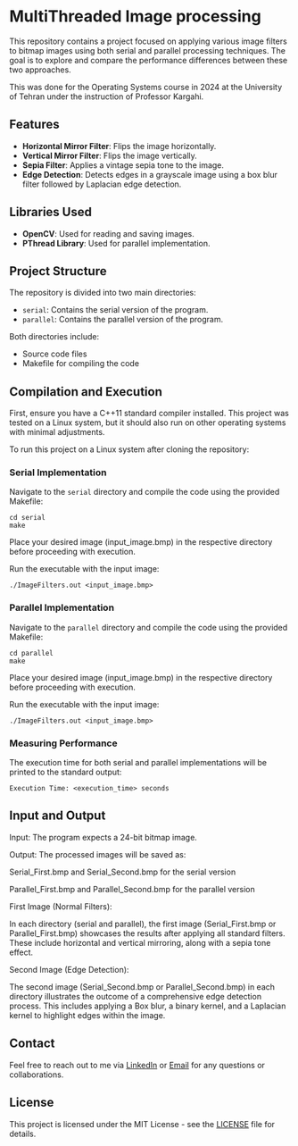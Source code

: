 # MultiThreaded Image processing

This repository contains a project focused on applying various image filters to bitmap images using both serial and parallel processing techniques. The goal is to explore and compare the performance differences between these two approaches.

This was done for the Operating Systems course in 2024 at the University of Tehran under the instruction of Professor Kargahi.

## Features

- **Horizontal Mirror Filter**: Flips the image horizontally.
- **Vertical Mirror Filter**: Flips the image vertically.
- **Sepia Filter**: Applies a vintage sepia tone to the image.
- **Edge Detection**: Detects edges in a grayscale image using a box blur filter followed by Laplacian edge detection.

## Libraries Used

- **OpenCV**: Used for reading and saving images.
- **PThread Library**: Used for parallel implementation.

## Project Structure

The repository is divided into two main directories:

- `serial`: Contains the serial version of the program.
- `parallel`: Contains the parallel version of the program.

Both directories include:
- Source code files
- Makefile for compiling the code

## Compilation and Execution

First, ensure you have a C++11 standard compiler installed.
This project was tested on a Linux system, but it should also run on other operating systems with minimal adjustments.

To run this project on a Linux system after cloning the repository:

### Serial Implementation

Navigate to the `serial` directory and compile the code using the provided Makefile:

```
cd serial
make
```
Place your desired image (input_image.bmp) in the respective directory before proceeding with execution.

Run the executable with the input image:

```
./ImageFilters.out <input_image.bmp>
```



### Parallel Implementation

Navigate to the `parallel` directory and compile the code using the provided Makefile:

```
cd parallel
make
```

Place your desired image (input_image.bmp) in the respective directory before proceeding with execution.

Run the executable with the input image:

```
./ImageFilters.out <input_image.bmp>
```

### Measuring Performance

The execution time for both serial and parallel implementations will be printed to the standard output:

```
Execution Time: <execution_time> seconds
```

## Input and Output

Input: The program expects a 24-bit bitmap image.

Output: The processed images will be saved as:

Serial_First.bmp and Serial_Second.bmp for the serial version

Parallel_First.bmp and Parallel_Second.bmp for the parallel version

First Image (Normal Filters):

In each directory (serial and parallel), the first image (Serial_First.bmp or Parallel_First.bmp) showcases the results after applying all standard filters. These include horizontal and vertical mirroring, along with a sepia tone effect.

Second Image (Edge Detection):

The second image (Serial_Second.bmp or Parallel_Second.bmp) in each directory illustrates the outcome of a comprehensive edge detection process. This includes applying a Box blur, a binary kernel, and a Laplacian kernel to highlight edges within the image.

## Contact
Feel free to reach out to me via [LinkedIn](https://www.linkedin.com/in/alibanihashemi02/) or [Email](mailto:alibanihashemi@outlook.com) for any questions or collaborations.

## License
This project is licensed under the MIT License - see the [LICENSE](LICENSE) file for details.
